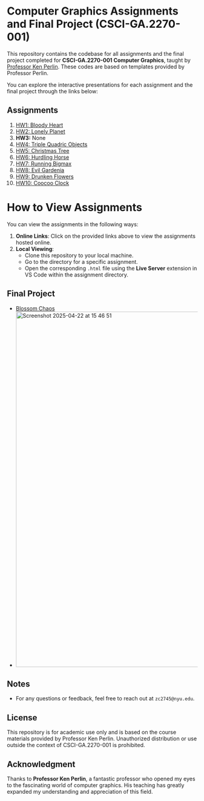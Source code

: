 # Computer Graphics Assignments and Final Project (CSCI-GA.2270-001)

This repository contains the codebase for all assignments and the final project completed for **CSCI-GA.2270-001 Computer Graphics**, taught by [Professor Ken Perlin](https://cs.nyu.edu/~perlin/courses/fall2024/). These codes are based on templates provided by Professor Perlin.

You can explore the interactive presentations for each assignment and the final project through the links below:

## Assignments

1. [HW1: Bloody Heart](https://i6.cims.nyu.edu/~zc2745/graphics/hw1/bloody_heart.html)
2. [HW2: Lonely Planet](https://i6.cims.nyu.edu/~zc2745/graphics/hw2/lonely_planet.html)
3. **HW3:** None
4. [HW4: Triple Quadric Objects](https://i6.cims.nyu.edu/~zc2745/graphics/hw4/triple_quadric_objects.html)
6. [HW5: Christmas Tree](https://i6.cims.nyu.edu/~zc2745/graphics/hw5/christmas_tree.html)
7. [HW6: Hurdling Horse](https://i6.cims.nyu.edu/~zc2745/graphics/hw6/hurdling_horse.html)
8. [HW7: Running Bigmax](https://i6.cims.nyu.edu/~zc2745/graphics/hw7/running_bigmax.html)
9. [HW8: Evil Gardenia](https://i6.cims.nyu.edu/~zc2745/graphics/hw8/evil_gardenia.html)
10. [HW9: Drunken Flowers](https://i6.cims.nyu.edu/~zc2745/graphics/hw9/drunken_flowers.html)
11. [HW10: Coocoo Clock](https://i6.cims.nyu.edu/~zc2745/graphics/hw10/coocooclock.html)

# How to View Assignments

You can view the assignments in the following ways:
1. **Online Links**: Click on the provided links above to view the assignments hosted online.  
2. **Local Viewing**: 
   - Clone this repository to your local machine.  
   - Go to the directory for a specific assignment.  
   - Open the corresponding `.html` file using the **Live Server** extension in VS Code within the assignment directory.  


## Final Project

- [Blossom Chaos](https://i6.cims.nyu.edu/~zc2745/graphics/final_project/blossom_chaos.html)
- <img width="938" alt="Screenshot 2025-04-22 at 15 46 51" src="https://github.com/user-attachments/assets/8c5e1172-1266-4070-b94a-4fc395ccf371" />


## Notes
- For any questions or feedback, feel free to reach out at `zc2745@nyu.edu`.

## License

This repository is for academic use only and is based on the course materials provided by Professor Ken Perlin. Unauthorized distribution or use outside the context of CSCI-GA.2270-001 is prohibited.

## Acknowledgment

Thanks to **Professor Ken Perlin**, a fantastic professor who opened my eyes to the fascinating world of computer graphics. His teaching has greatly expanded my understanding and appreciation of this field.

